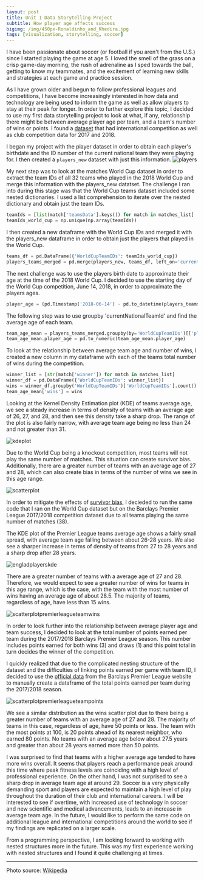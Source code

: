 ```yaml
---
layout: post
title: Unit 1 Data Storytelling Project 
subtitle: How player age affects success 
bigimg: /img/450px-Ronaldinho_and_Khedira.jpg
tags: [visualization, storytelling, soccer]
---
```


I have been passionate about soccer (or football if you aren't from the U.S.) since I started playing the game at age 5. I loved the smell of the grass on a crisp game-day morning, the rush of adrenaline as I sped towards the ball, getting to know my teammates, and the excitement of learning new skills and strategies at each game and practice session. 

As I have grown older and begun to follow professional leagues and competitions, I have become increasingly interested in how data and technology are being used to inform the game as well as allow players to stay at their peak for longer. In order to further explore this topic, I decided to use my first data storytelling project to look at what, if any, relationship there might be between average player age per team, and a team's number of wins or points. I found a [dataset](https://figshare.com/collections/Soccer_match_event_dataset/4415000/3) that had international competition as well as club competition data for 2017 and 2018.  

I began my project with the player dataset in order to obtain each player's birthdate and the ID number of the current national team they were playing for. I then created a `players_new` dataset with just this information. 
![players](/img/playersdf.PNG)

My next step was to look at the matches World Cup dataset in order to extract the team IDs of all 32 teams who played in the 2018 World Cup and merge this information with the players_new datatset. The challenge I ran into during this stage was that the World Cup teams dataset included some nested dictionaries. I used a list comprehension to iterate over the nested dictionary and obtain just the team IDs.

```python
teamIds = [list(match['teamsData'].keys()) for match in matches_list]
teamIds_world_cup = np.unique(np.array(teamIds))
```

I then created a new dataframe with the World Cup IDs and merged it with the players_new dataframe in order to obtain just the players that played in the World Cup.

```python
teams_df = pd.DataFrame({'WorldCupTeamIDs': teamIds_world_cup})
players_teams_merged = pd.merge(players_new, teams_df, left_on='currentNationalTeamIdStr', right_on= 'WorldCupTeamIDs', how='inner')
```

The next challenge was to use the players birth date to approximate their age at the time of the 2018 World Cup. I decided to use the starting day of the World Cup competition, June 14, 2018, in order to approximate the players ages.

```python
player_age = (pd.Timestamp('2018-06-14') - pd.to_datetime(players_teams_merged['birthDate'])) / np.timedelta64(1, 'Y')
```

The following step was to use groupby 'currentNationalTeamId' and find the average age of each team.

```python
team_age_mean = players_teams_merged.groupby(by='WorldCupTeamIDs')[['player_age']].mean()
team_age_mean.player_age = pd.to_numeric(team_age_mean.player_age)
```

To look at the relationship between average team age and number of wins, I created a new column in my dataframe with each of the teams total number of wins during the competition.

```python
winner_list = [str(match['winner']) for match in matches_list]
winner_df = pd.DataFrame({'WorldCupTeamIDs': winner_list})
wins = winner_df.groupby('WorldCupTeamIDs')['WorldCupTeamIDs'].count()
team_age_mean['wins'] = wins
```

Looking at the Kernel Density Estimation plot (KDE) of teams average age, we see a steady increase in terms of density of teams with an average age of 26, 27, and 28, and then see this density take a sharp drop. The range of the plot is also fairly narrow, with average team age being no less than 24 and not greater than 31. 

![kdeplot](/img/kdeplotworldcupteams.PNG)

Due to the World Cup being a knockout competition, most teams will not play the same number of matches. This situation can create survivor bias. Additionally, there are a greater number of teams with an average age of 27 and 28, which can also create bias in terms of the number of wins we see in this age range. 

![scatterplot](/img/scatterplotworldcupteams.PNG)

In order to mitigate the effects of [survivor bias](https://en.wikipedia.org/wiki/Survivorship_bias), I decieded to run the same code that I ran on the World Cup dataset but on the Barclays Premier League 2017/2018 competition dataset due to all teams playing the same number of matches (38). 

The KDE plot of the Premier League teams average age shows a fairly small spread, with average team age falling between about 26-28 years. We also see a sharper increase in terms of density of teams from 27 to 28 years and a sharp drop after 28 years. 

![engladplayerskde](/img/premierleaguemedianplayeragekde.PNG)

There are a greater number of teams with a average age of 27 and 28. Therefore, we would expect to see a greater number of wins for teams in this age range, which is the case, with the team with the most number of wins having an average age of about 28.5. The majority of teams, regardless of age, have less than 15 wins. 

![scatterplotpremierleagueteamwins](/img/premierleaguenumberofwinsscatter.PNG)

In order to look further into the relationship between average player age and team success, I decided to look at the total number of points earned per team during the 2017/2018 Barclays Premier League season. This number includes points earned for both wins (3) and draws (1) and this point total in turn decides the winner of the competition. 

I quickly realized that due to the complicated nesting structure of the dataset and the difficulties of linking points earned per game with team ID, I decided to use the [official data](https://www.premierleague.com/tables?co=1&se=79&ha=-1) from the Barclays Premier League website to manually create a dataframe of the total points earned per team during the 2017/2018 season. 

![scatterplotpremierleagueteampoints](/img/premierleagueteamstotalpointsscatter.PNG)

We see a similar distribution as the wins scatter plot due to there being a greater number of teams with an average age of 27 and 28. The majority of teams in this case, regardless of age, have 50 points or less. The team with the most points at 100, is 20 points ahead of its nearest neighbor, who earned 80 points. No teams with an average age below about 27.5 years and greater than about 28 years earned more than 50 points. 

I was surprised to find that teams with a higher average age tended to have more wins overall. It seems that players reach a performance peak around this time where peak fitness levels are coinciding with a high level of professional experience. On the other hand, I was not surprised to see a sharp drop in average team age at around 29. Soccer is a very physically demanding sport and players are expected to maintain a high level of play throughout the duration of their club and international careers. I will be interested to see if overtime, with increased use of technology in soccer and new scientific and medical advancements, leads to an increase in average team age. In the future, I would like to perform the same code on additional league and international competitions around the world to see if my findings are replicated on a larger scale. 

From a programming perspective, I am looking forward to working with nested structures more in the future. This was my first experience working with nested structures and I found it quite challenging at times. 


--------------------------------
Photo source: [Wikipedia](https://en.wikipedia.org/wiki/Association_football)
